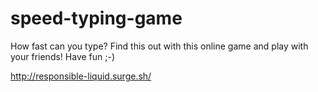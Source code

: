 # speed-typing-game
How fast can you type? Find this out with this online game and play with your friends! Have fun ;-)

http://responsible-liquid.surge.sh/
